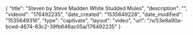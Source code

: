 {
    "title": "Steven by Steve Madden White Studded Mules",
    "description": "",
    "videoid": "176492235",
    "date_created": "1535649228",
    "date_modified": "1535649316",
    "type": "captivate",
    "layout": "video",
    "url": "\/v\/53e8a90a-bced-4674-83c2-39fb646ac05a\/176492235"
}